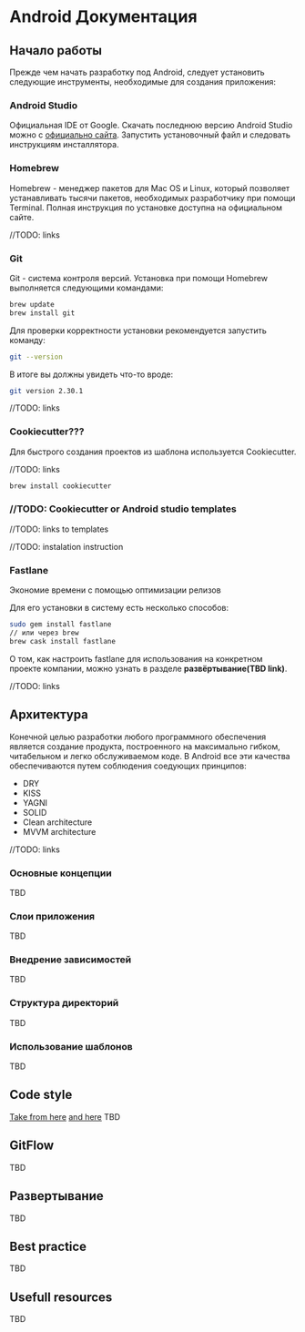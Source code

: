 # Android Документация

## Начало работы

Прежде чем начать разработку под Android, следует установить следующие инструменты, необходимые для создания приложения:

### Android Studio

Официальная IDE от Google. Скачать последнюю версию Android Studio можно с [официально сайта](https://developer.android.com/studio). Запустить установочный файл и следовать инструкциям инсталлятора.

### Homebrew

Homebrew - менеджер пакетов для Mac OS и Linux, который позволяет устанавливать тысячи пакетов, необходимых разработчику при помощи Terminal. Полная инструкция по установке доступна на официальном сайте.

//TODO: links

### Git

Git - система контроля версий. Установка при помощи Homebrew выполняется следующими командами:

```bash
brew update
brew install git
```

Для проверки корректности установки рекомендуется запустить команду:

```bash
git --version
```

В итоге вы должны увидеть что-то вроде:

```bash
git version 2.30.1
```

//TODO: links

### Cookiecutter???

Для быстрого создания проектов из шаблона используется Cookiecutter.

//TODO: links

```bash
brew install cookiecutter
```

### //TODO: Cookiecutter or Android studio templates

//TODO: links to templates

//TODO: instalation instruction

### Fastlane

Экономие времени с помощью оптимизации релизов

Для его установки в систему есть несколько способов:

```bash
sudo gem install fastlane
// или через brew
brew cask install fastlane
```

О том, как настроить fastlane для использования на конкретном проекте компании, можно узнать в разделе **развёртывание(TBD link)**.

//TODO: links

## Архитектура

Конечной целью разработки любого программного обеспечения является создание продукта, построенного на максимально гибком, читабельном и легко обслуживаемом коде. В Android все эти качества обеспечиваются путем соблюдения соедующих принципов:

- DRY
- KISS
- YAGNI
- SOLID
- Clean architecture
- MVVM architecture

//TODO: links

### Основные концепции

TBD

### Слои приложения

TBD

### Внедрение зависимостей

TBD

### Структура директорий

TBD

### Использование шаблонов

TBD

## Code style

[Take from here](https://github.com/raywenderlich/kotlin-style-guide)
[and here](https://developer.android.com/kotlin/style-guide)
TBD

## GitFlow

TBD

## Развертывание

TBD

## Best practice

TBD

## Usefull resources

TBD
